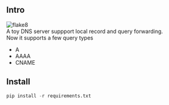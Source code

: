 ## Intro
![flake8](https://github.com/EvanMu96/dns_test/workflows/Lint/badge.svg)  
A toy DNS server suppport local record and query forwarding.  
Now it supports a few query types
- A
- AAAA
- CNAME  

## Install
```Python
pip install -r requirements.txt
```
